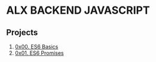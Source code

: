 # ALX BACKEND JAVASCRIPT
## Projects

1. [0x00. ES6 Basics](./0x00-ES6_basic)
2. [0x01. ES6 Promises](./0x01-ES6_promise)

